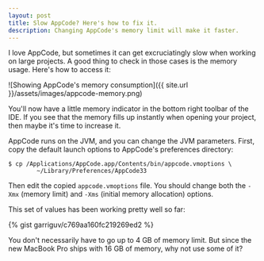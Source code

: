 ```yaml
---
layout: post
title: Slow AppCode? Here's how to fix it.
description: Changing AppCode's memory limit will make it faster.
---
```


I love AppCode, but sometimes it can get excruciatingly slow when working on large projects. A good thing to check in those cases is the memory usage. Here's how to access it:

![Showing AppCode's memory consumption]({{ site.url }}/assets/images/appcode-memory.png)

You'll now have a little memory indicator in the bottom right toolbar of the IDE. If you see that the memory fills up instantly when opening your project, then maybe it's time to increase it.

AppCode runs on the JVM, and you can change the JVM parameters. First, copy the default launch options to AppCode's preferences directory:

```
$ cp /Applications/AppCode.app/Contents/bin/appcode.vmoptions \
        ~/Library/Preferences/AppCode33
```

Then edit the copied `appcode.vmoptions` file. You should change both the `-Xmx` (memory limit) and `-Xms` (initial memory allocation) options.

This set of values has been working pretty well so far:

{% gist garriguv/c769aa160fc219269ed2 %}

You don't necessarily have to go up to 4 GB of memory limit. But since the new MacBook Pro ships with 16 GB of memory, why not use some of it?
